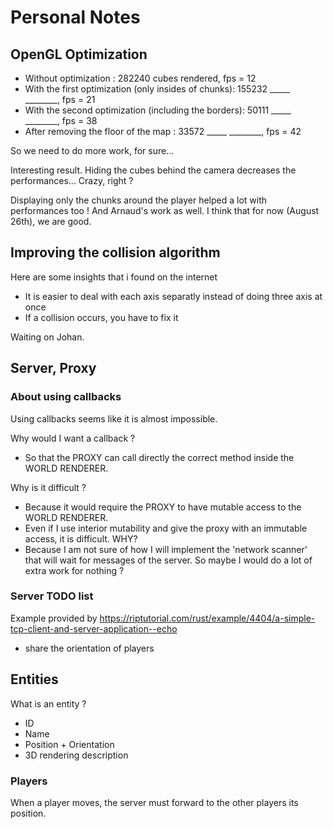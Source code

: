 # Personal Notes

## OpenGL Optimization 

- Without optimization                                : 282240 cubes rendered, fps = 12
- With the first optimization (only insides of chunks): 155232 _____ ________, fps = 21
- With the second optimization (including the borders):  50111 _____ ________, fps = 38
- After removing the floor of the map                 :  33572 _____ ________, fps = 42

So we need to do more work, for sure...

Interesting result. Hiding the cubes behind the camera decreases the performances... Crazy, right ?

Displaying only the chunks around the player helped a lot with performances too ! And Arnaud's work as well. I think that for now (August 26th), we are good.

## Improving the collision algorithm

Here are some insights that i found on the internet

- It is easier to deal with each axis separatly instead of doing three axis at once
- If a collision occurs, you have to fix it

Waiting on Johan.

## Server, Proxy 

### About using callbacks

Using callbacks seems like it is almost impossible.

Why would I want a callback ?
- So that the PROXY can call directly the correct method inside the WORLD RENDERER.

Why is it difficult ?
- Because it would require the PROXY to have mutable access to the WORLD RENDERER.
- Even if I use interior mutability and give the proxy with an immutable access, it is difficult. WHY? 
- Because I am not sure of how I will implement the 'network scanner' that will wait for messages of the server. So maybe I would do a lot of extra work for nothing ?

### Server TODO list

Example provided by https://riptutorial.com/rust/example/4404/a-simple-tcp-client-and-server-application--echo

- share the orientation of players

## Entities

What is an entity ? 
- ID
- Name
- Position + Orientation
- 3D rendering description

### Players

When a player moves, the server must forward to the other players its position.


